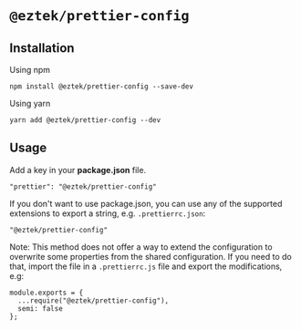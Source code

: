 # `@eztek/prettier-config`

## Installation

Using npm

```
npm install @eztek/prettier-config --save-dev
```

Using yarn

```
yarn add @eztek/prettier-config --dev
```

## Usage

Add a key in your **package.json** file.

```
"prettier": "@eztek/prettier-config"
```

If you don't want to use package.json, you can use any of the supported extensions to export a string, e.g. `.prettierrc.json`:

```
"@eztek/prettier-config"
```

Note: This method does not offer a way to extend the configuration to overwrite some properties from the shared configuration. If you need to do that, import the file in a `.prettierrc.js` file and export the modifications, e.g:

```
module.exports = {
  ...require("@eztek/prettier-config"),
  semi: false
};
```
